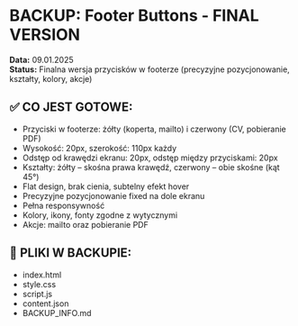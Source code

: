 # BACKUP: Footer Buttons - FINAL VERSION
**Data:** 09.01.2025  
**Status:** Finalna wersja przycisków w footerze (precyzyjne pozycjonowanie, kształty, kolory, akcje)

## ✅ CO JEST GOTOWE:
- Przyciski w footerze: żółty (koperta, mailto) i czerwony (CV, pobieranie PDF)
- Wysokość: 20px, szerokość: 110px każdy
- Odstęp od krawędzi ekranu: 20px, odstęp między przyciskami: 20px
- Kształty: żółty – skośna prawa krawędź, czerwony – obie skośne (kąt 45°)
- Flat design, brak cienia, subtelny efekt hover
- Precyzyjne pozycjonowanie fixed na dole ekranu
- Pełna responsywność
- Kolory, ikony, fonty zgodne z wytycznymi
- Akcje: mailto oraz pobieranie PDF

## 📁 PLIKI W BACKUPIE:
- index.html
- style.css
- script.js
- content.json
- BACKUP_INFO.md 
